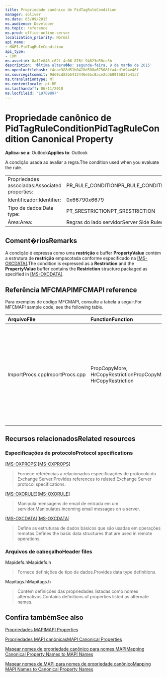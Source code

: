 ```yaml
---
title: Propriedade canônico de PidTagRuleCondition
manager: soliver
ms.date: 03/09/2015
ms.audience: Developer
ms.topic: reference
ms.prod: office-online-server
localization_priority: Normal
api_name:
- MAPI.PidTagRuleCondition
api_type:
- COM
ms.assetid: 8a11e846-c62f-4c06-876f-94623d50cc3b
description: '�ltima altera��o: segunda-feira, 9 de mar�o de 2015'
ms.openlocfilehash: f4eae388d51b0428d508a675681fa4cd1d94e46f
ms.sourcegitcommit: 9d60cd82b5413446e5bc8ace2cd689f683fb41a7
ms.translationtype: MT
ms.contentlocale: pt-BR
ms.lasthandoff: 06/11/2018
ms.locfileid: "19769897"
---
```

# <a name="pidtagrulecondition-canonical-property"></a><span data-ttu-id="a84d1-103">Propriedade canônico de PidTagRuleCondition</span><span class="sxs-lookup"><span data-stu-id="a84d1-103">PidTagRuleCondition Canonical Property</span></span>

  
  
<span data-ttu-id="a84d1-104">**Aplica-se a**: Outlook</span><span class="sxs-lookup"><span data-stu-id="a84d1-104">**Applies to**: Outlook</span></span> 
  
<span data-ttu-id="a84d1-105">A condição usada ao avaliar a regra.</span><span class="sxs-lookup"><span data-stu-id="a84d1-105">The condition used when you evaluate the rule.</span></span>
  
|||
|:-----|:-----|
|<span data-ttu-id="a84d1-106">Propriedades associadas:</span><span class="sxs-lookup"><span data-stu-id="a84d1-106">Associated properties:</span></span>  <br/> |<span data-ttu-id="a84d1-107">PR_RULE_CONDITION</span><span class="sxs-lookup"><span data-stu-id="a84d1-107">PR_RULE_CONDITION</span></span>  <br/> |
|<span data-ttu-id="a84d1-108">Identificador:</span><span class="sxs-lookup"><span data-stu-id="a84d1-108">Identifier:</span></span>  <br/> |<span data-ttu-id="a84d1-109">0x6679</span><span class="sxs-lookup"><span data-stu-id="a84d1-109">0x6679</span></span>  <br/> |
|<span data-ttu-id="a84d1-110">Tipo de dados:</span><span class="sxs-lookup"><span data-stu-id="a84d1-110">Data type:</span></span>  <br/> |<span data-ttu-id="a84d1-111">PT_SRESTRICTION</span><span class="sxs-lookup"><span data-stu-id="a84d1-111">PT_SRESTRICTION</span></span>  <br/> |
|<span data-ttu-id="a84d1-112">Área:</span><span class="sxs-lookup"><span data-stu-id="a84d1-112">Area:</span></span>  <br/> |<span data-ttu-id="a84d1-113">Regras do lado servidor</span><span class="sxs-lookup"><span data-stu-id="a84d1-113">Server Side Rules</span></span>  <br/> |
   
## <a name="remarks"></a><span data-ttu-id="a84d1-114">Coment�rios</span><span class="sxs-lookup"><span data-stu-id="a84d1-114">Remarks</span></span>

<span data-ttu-id="a84d1-115">A condição é expressa como uma **restrição** e buffer **PropertyValue** contém a estrutura de **restrição** empacotada conforme especificado na [[MS-OXCDATA]](http://msdn.microsoft.com/library/1afa0cd9-b1a0-4520-b623-bf15030af5d8%28Office.15%29.aspx).</span><span class="sxs-lookup"><span data-stu-id="a84d1-115">The condition is expressed as a **Restriction** and the **PropertyValue** buffer contains the **Restriction** structure packaged as specified in [[MS-OXCDATA]](http://msdn.microsoft.com/library/1afa0cd9-b1a0-4520-b623-bf15030af5d8%28Office.15%29.aspx).</span></span>
  
## <a name="mfcmapi-reference"></a><span data-ttu-id="a84d1-116">Referência MFCMAPI</span><span class="sxs-lookup"><span data-stu-id="a84d1-116">MFCMAPI reference</span></span>

<span data-ttu-id="a84d1-117">Para exemplos de código MFCMAPI, consulte a tabela a seguir.</span><span class="sxs-lookup"><span data-stu-id="a84d1-117">For MFCMAPI sample code, see the following table.</span></span>
  
|<span data-ttu-id="a84d1-118">**Arquivo**</span><span class="sxs-lookup"><span data-stu-id="a84d1-118">**File**</span></span>|<span data-ttu-id="a84d1-119">**Function**</span><span class="sxs-lookup"><span data-stu-id="a84d1-119">**Function**</span></span>|<span data-ttu-id="a84d1-120">**Comment**</span><span class="sxs-lookup"><span data-stu-id="a84d1-120">**Comment**</span></span>|
|:-----|:-----|:-----|
|<span data-ttu-id="a84d1-121">ImportProcs.cpp</span><span class="sxs-lookup"><span data-stu-id="a84d1-121">ImportProcs.cpp</span></span>  <br/> |<span data-ttu-id="a84d1-122">PropCopyMore, HrCopyRestriction</span><span class="sxs-lookup"><span data-stu-id="a84d1-122">PropCopyMore, HrCopyRestriction</span></span>  <br/> |<span data-ttu-id="a84d1-123">Essas funções demonstram como analisar uma propriedade **PT_SRESTRICTION** para fins de cópia para outra propriedade.</span><span class="sxs-lookup"><span data-stu-id="a84d1-123">These functions demonstrate how to parse a **PT_SRESTRICTION** property for the purposes of copying to another property.</span></span>  <br/> |
   
## <a name="related-resources"></a><span data-ttu-id="a84d1-124">Recursos relacionados</span><span class="sxs-lookup"><span data-stu-id="a84d1-124">Related resources</span></span>

### <a name="protocol-specifications"></a><span data-ttu-id="a84d1-125">Especificações de protocolo</span><span class="sxs-lookup"><span data-stu-id="a84d1-125">Protocol specifications</span></span>

<span data-ttu-id="a84d1-126">[[MS-OXPROPS]](http://msdn.microsoft.com/library/f6ab1613-aefe-447d-a49c-18217230b148%28Office.15%29.aspx)</span><span class="sxs-lookup"><span data-stu-id="a84d1-126">[[MS-OXPROPS]](http://msdn.microsoft.com/library/f6ab1613-aefe-447d-a49c-18217230b148%28Office.15%29.aspx)</span></span>
  
> <span data-ttu-id="a84d1-127">Fornece referências a relacionados especificações de protocolo do Exchange Server.</span><span class="sxs-lookup"><span data-stu-id="a84d1-127">Provides references to related Exchange Server protocol specifications.</span></span>
    
<span data-ttu-id="a84d1-128">[[MS-OXORULE]](http://msdn.microsoft.com/library/70ac9436-501e-43e2-9163-20d2b546b886%28Office.15%29.aspx)</span><span class="sxs-lookup"><span data-stu-id="a84d1-128">[[MS-OXORULE]](http://msdn.microsoft.com/library/70ac9436-501e-43e2-9163-20d2b546b886%28Office.15%29.aspx)</span></span>
  
> <span data-ttu-id="a84d1-129">Manipula mensagens de email de entrada em um servidor.</span><span class="sxs-lookup"><span data-stu-id="a84d1-129">Manipulates incoming email messages on a server.</span></span>
    
<span data-ttu-id="a84d1-130">[[MS-OXCDATA]](http://msdn.microsoft.com/library/1afa0cd9-b1a0-4520-b623-bf15030af5d8%28Office.15%29.aspx)</span><span class="sxs-lookup"><span data-stu-id="a84d1-130">[[MS-OXCDATA]](http://msdn.microsoft.com/library/1afa0cd9-b1a0-4520-b623-bf15030af5d8%28Office.15%29.aspx)</span></span>
  
> <span data-ttu-id="a84d1-131">Define as estruturas de dados básicos que são usadas em operações remotas.</span><span class="sxs-lookup"><span data-stu-id="a84d1-131">Defines the basic data structures that are used in remote operations.</span></span>
    
### <a name="header-files"></a><span data-ttu-id="a84d1-132">Arquivos de cabeçalho</span><span class="sxs-lookup"><span data-stu-id="a84d1-132">Header files</span></span>

<span data-ttu-id="a84d1-133">Mapidefs.h</span><span class="sxs-lookup"><span data-stu-id="a84d1-133">Mapidefs.h</span></span>
  
> <span data-ttu-id="a84d1-134">Fornece definições de tipo de dados.</span><span class="sxs-lookup"><span data-stu-id="a84d1-134">Provides data type definitions.</span></span>
    
<span data-ttu-id="a84d1-135">Mapitags.h</span><span class="sxs-lookup"><span data-stu-id="a84d1-135">Mapitags.h</span></span>
  
> <span data-ttu-id="a84d1-136">Contém definições das propriedades listadas como nomes alternativos.</span><span class="sxs-lookup"><span data-stu-id="a84d1-136">Contains definitions of properties listed as alternate names.</span></span>
    
## <a name="see-also"></a><span data-ttu-id="a84d1-137">Confira também</span><span class="sxs-lookup"><span data-stu-id="a84d1-137">See also</span></span>



[<span data-ttu-id="a84d1-138">Propriedades MAPI</span><span class="sxs-lookup"><span data-stu-id="a84d1-138">MAPI Properties</span></span>](mapi-properties.md)
  
[<span data-ttu-id="a84d1-139">Propriedades MAPI canônicas</span><span class="sxs-lookup"><span data-stu-id="a84d1-139">MAPI Canonical Properties</span></span>](mapi-canonical-properties.md)
  
[<span data-ttu-id="a84d1-140">Mapear nomes de propriedade canônico para nomes MAPI</span><span class="sxs-lookup"><span data-stu-id="a84d1-140">Mapping Canonical Property Names to MAPI Names</span></span>](mapping-canonical-property-names-to-mapi-names.md)
  
[<span data-ttu-id="a84d1-141">Mapear nomes de MAPI para nomes de propriedade canônico</span><span class="sxs-lookup"><span data-stu-id="a84d1-141">Mapping MAPI Names to Canonical Property Names</span></span>](mapping-mapi-names-to-canonical-property-names.md)

